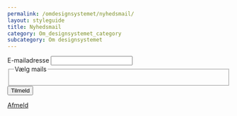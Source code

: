 ```yaml
---
permalink: /omdesignsystemet/nyhedsmail/
layout: styleguide
title: Nyhedsmail
category: Om_designsystemet_category
subcategory: Om designsystemet
---
```

   
<div class="alert alert-success d-none" id="newsletter-message" role="alert">
    <div class="alert-body">
        <p class="alert-text"></p>
    </div>
</div>
<div class="newsletter-container">
    <form method="post" action="." id="newsform">
        <div class="form-group">
            <label for="i_newsform_email" class="form-label">E-mailadresse</label>
            <span class="form-error-message d-none"></span>
            <input type="text" class="form-input" id="i_newsform_email" name="i_email" value="" />
            <input type="hidden" id="i_newsform_navn" name="i_navn" value="" />
        </div>
        <div class="form-group">
            <fieldset>
                <legend class="h4 mb-0">Vælg mails</legend>
                <span class="form-error-message d-none"></span>
                <ul class="nobullet-list" id="subscriptions">
                </ul>
            </fieldset>
        </div>
        <button id="Tilmeld" class="button button-primary mt-9" type="button" name="Tilmeld" title="Tilmeld" value="Tilmeld">Tilmeld</button>
        <p class="mt-7 pt-0">
            <a href="/omdesignsystemet/nyhedsmail/afmeld/">Afmeld</a>
        </p>
    </form>
</div>
